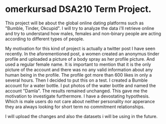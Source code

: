 # omerkursad DSA210 Term Project.

This project will be about the global online dating platforms such as "Bumble, Tinder, Okcupid". I will try to analyze the data i'll retrieve online and try to understand how males, females and non-binary people are acting according to different types of people.

My motivation for this kind of project is actually a twitter post I have seen recently. In the aforementioned post, a women created an anonymus  tinder profile and uploaded a picture of a body spray as her profile picture. And used a regular female name. It is important to mention that it is the only picture of the account and there was no any valid information about any human being in the profile. The profile got more than 600 likes in only a several hours. Then I decided to put this on a test. I created a Bumble account for a water bottle. I put photos of the water bottle and named the account "Damla". The results remained unchanged. This gave me the motivation to investigate furthermore. I have a devostating hypothesis. Which is male users do not care about neither personality nor apperance they ara always looking for short term no commitment relationships.

I will upload the changes and also the datasets i will be using in the future.
